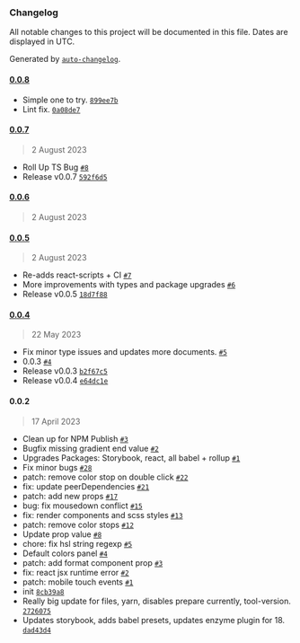 ### Changelog

All notable changes to this project will be documented in this file. Dates are displayed in UTC.

Generated by [`auto-changelog`](https://github.com/CookPete/auto-changelog).

#### [0.0.8](https://github.com/margolisj/react-gcolor-picker/compare/0.0.7...0.0.8)

- Simple one to try. [`899ee7b`](https://github.com/margolisj/react-gcolor-picker/commit/899ee7bf40e4082c1943f1b7188f4656b5198cc4)
- Lint fix. [`0a08de7`](https://github.com/margolisj/react-gcolor-picker/commit/0a08de76dba4e0d9347c54f6d03064731a948772)

#### [0.0.7](https://github.com/margolisj/react-gcolor-picker/compare/0.0.6...0.0.7)

> 2 August 2023

- Roll Up TS Bug [`#8`](https://github.com/margolisj/react-gcolor-picker/pull/8)
- Release v0.0.7 [`592f6d5`](https://github.com/margolisj/react-gcolor-picker/commit/592f6d5e0c0aeebe5ccfbeacce7669b3990debb9)

#### [0.0.6](https://github.com/margolisj/react-gcolor-picker/compare/0.0.5...0.0.6)

> 2 August 2023

#### [0.0.5](https://github.com/margolisj/react-gcolor-picker/compare/0.0.4...0.0.5)

> 2 August 2023

- Re-adds react-scripts + CI [`#7`](https://github.com/margolisj/react-gcolor-picker/pull/7)
- More improvements with types and package upgrades  [`#6`](https://github.com/margolisj/react-gcolor-picker/pull/6)
- Release v0.0.5 [`18d7f88`](https://github.com/margolisj/react-gcolor-picker/commit/18d7f883fbe99d32d9fc467fd7dea1e9a03c78a0)

#### [0.0.4](https://github.com/margolisj/react-gcolor-picker/compare/0.0.2...0.0.4)

> 22 May 2023

- Fix minor type issues and updates more documents. [`#5`](https://github.com/margolisj/react-gcolor-picker/pull/5)
- 0.0.3 [`#4`](https://github.com/margolisj/react-gcolor-picker/pull/4)
- Release v0.0.3 [`b2f67c5`](https://github.com/margolisj/react-gcolor-picker/commit/b2f67c545e88294e935383ca0ebc9994837ded9c)
- Release v0.0.4 [`e64dc1e`](https://github.com/margolisj/react-gcolor-picker/commit/e64dc1efc8b735864496c748d9623bffc3d01775)

#### 0.0.2

> 17 April 2023

- Clean up for NPM Publish [`#3`](https://github.com/margolisj/react-gcolor-picker/pull/3)
- Bugfix missing gradient end value [`#2`](https://github.com/margolisj/react-gcolor-picker/pull/2)
- Upgrades Packages: Storybook, react, all babel + rollup [`#1`](https://github.com/margolisj/react-gcolor-picker/pull/1)
- Fix minor bugs [`#28`](https://github.com/margolisj/react-gcolor-picker/pull/28)
- patch: remove color stop on double click [`#22`](https://github.com/margolisj/react-gcolor-picker/pull/22)
- fix: update peerDependencies [`#21`](https://github.com/margolisj/react-gcolor-picker/pull/21)
- patch: add new props [`#17`](https://github.com/margolisj/react-gcolor-picker/pull/17)
- bug: fix mousedown conflict [`#15`](https://github.com/margolisj/react-gcolor-picker/pull/15)
- fix: render components and scss styles [`#13`](https://github.com/margolisj/react-gcolor-picker/pull/13)
- patch: remove color stops [`#12`](https://github.com/margolisj/react-gcolor-picker/pull/12)
- Update prop value [`#8`](https://github.com/margolisj/react-gcolor-picker/pull/8)
- chore: fix hsl string regexp [`#5`](https://github.com/margolisj/react-gcolor-picker/pull/5)
- Default colors panel [`#4`](https://github.com/margolisj/react-gcolor-picker/pull/4)
- patch: add format component prop [`#3`](https://github.com/margolisj/react-gcolor-picker/pull/3)
- fix: react jsx runtime error [`#2`](https://github.com/margolisj/react-gcolor-picker/pull/2)
- patch: mobile touch events [`#1`](https://github.com/margolisj/react-gcolor-picker/pull/1)
- init [`8cb39a8`](https://github.com/margolisj/react-gcolor-picker/commit/8cb39a843d4c9ed310d1eb11256d9c2581fc52d1)
- Really big update for files, yarn, disables prepare currently, tool-version. [`2726075`](https://github.com/margolisj/react-gcolor-picker/commit/27260751757ce59b96a919e0a5382639a534fdb4)
- Updates storybook, adds babel presets, updates enzyme plugin for 18. [`dad43d4`](https://github.com/margolisj/react-gcolor-picker/commit/dad43d4449cffea51af68a48d65caade36399ea5)
